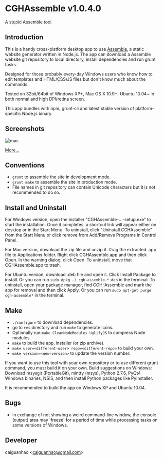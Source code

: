 CGHAssemble v1.0.4.0
====================

A stupid Assemble tool.

Introduction
------------

This is a handy cross-platform desktop app to use [Assemble](
http://assemble.io/), a static website generator written in Node.js.
The app can download a Assemble website git repository to local
directory, install dependencies and run grunt tasks.

Designed for those probably every-day Windows users who know how
to edit templates and HTML/CSS/JS files but don't know much about the
commands.

Tested on 32bit/64bit of Windows XP+, Mac OS X 10.9+, Ubuntu 10.04+ in
both normal and high DPI/retina screen.

This app bundles with npm, grunt-cli and latest stable version of
platform-specific Node.js binary.

Screenshots
-----------

![mac](https://f.cloud.github.com/assets/1284703/2184733/6df8363e-97c6-11e3-87f4-41ced658d7b5.png)

[More...](https://github.com/caiguanhao/CGHAssemble/issues/1)

Conventions
-----------

* ``grunt`` to assemble the site in development mode.
* ``grunt make`` to assemble the site in production mode.
* File names in git repository can contain Unicode characters
but it is not recommended to do so.

Install and Uninstall
---------------------

For Windows version, open the installer "CGHAssemble-...-setup.exe" to start
the installation. Once it completes, a shortcut link will appear either on
desktop or in the Start Menu. To uninstall, click "Uninstall CGHAssemble" from
the Start Menu or click remove from Add/Remove Programs in Control Panel.

For Mac version, download the zip file and unzip it. Drag the extracted .app
file to Applications folder. Right click CGHAssemble.app and then click Open.
In the warning dialog, click Open. To uninstall, move that CGHAssemble.app
to trash.

For Ubuntu version, download .deb file and open it. Click Install Package to
install. Or you can run ``sudo dpkg -i cgh-assemble-*.deb`` in the terminal.
To uninstall, open your package manager, find CGH-Assemble and mark the app
for removal and then click Apply. Or you can run ``sudo apt-get purge
cgh-assemble*`` in the terminal.

Make
----

* ``./configure`` to download dependencies.
* go to ``res`` directory and run ``make`` to generate icons.
* Optionally run ``make CleanNodeModules UglifyJS`` to compress Node modules.
* ``make`` to build the app, installer (or zip archive).
* ``make user=<different-user> repo=<different-repo>`` to build your own.
* ``make version=<new-version>`` to update the version number.

If you want to use this tool with your own repository or to use
different grunt command, you must build it on your own.
Build suggestions on Windows: Download msysgit (PortableGit),
mintty (msys), Python 2.7.6, PyQt4 Windows binaries, NSIS, and then
install Python packages like PyInstaller.

It is recommended to build the app on Windows XP and Ubuntu 10.04.

Bugs
----

* In exchange of not showing a weird command-line window, the console
(output) area may 'freeze' for a period of time while processing tasks
on some versions of Windows.

Developer
---------

caiguanhao &lt;caiguanhao@gmail.com&gt;

